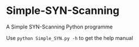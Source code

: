 # Simple-SYN-Scanning
A Simple SYN-Scanning Python programme

Use `python Simple_SYN.py -h` to get the help manual
